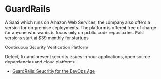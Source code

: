 # GuardRails

A SaaS which runs on Amazon Web Services, the company also offers a version for on-premise deployments. The platform is offered free of charge for anyone who wants to focus only on public code repositories. Paid versions start at $39 monthly for startups.

Continuous Security Verification Platform

Detect, fix and prevent security issues in your applications, open source dependencies and cloud platforms.

* [GuardRails: Seucritiy for the DevOps Age](https://thenewstack.io/guardrails-security-for-the-devops-age/)

